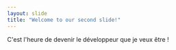 ```yaml
---
layout: slide
title: "Welcome to our second slide!"
---
```

C'est l'heure de devenir le développeur que je veux être !
